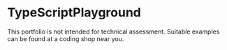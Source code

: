 # TypeScriptPlayground 
This portfolio is not intended for technical assessment.  Suitable examples can be found at a coding shop near you.